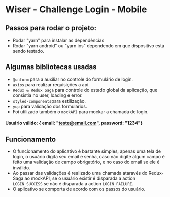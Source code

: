 # Wiser - Challenge Login - Mobile
## Passos para rodar o projeto:
- Rodar "yarn" para instalar as dependências
- Rodar "yarn android" ou "yarn ios" dependendo em que dispositivo está sendo testado.

## Algumas bibliotecas usadas
- `@unform` para a auxiliar no controle do formulário de login.
- `axios` para realizar requisições a api.
- `Redux & Redux Saga` para controle do estado global da aplicação, que consistia no user, loading e error.
- `styled-components`para estilização.
- `yup` para validação dos formulários.
- Foi utilizado também o `mockAPI` para mockar a chamada de login.
#### Usuário válido: { email: "teste@email.com", password: "1234"} 

## Funcionamento
- O funcionamento do aplicativo é bastante simples, apenas uma tela de login, o usuário digita seu email e senha, caso não digite algum campo é feito uma validação de campo obrigatório, e no caso do email se ele é inválido.
- Ao passar das validações é realizado uma chamada ataravés do Redux-Saga ao mockAPI, se o usuário existir é disparada a action `LOGIN_SUCCESS` se não é disparada a action `LOGIN_FAILURE`.
- O aplicativo se comporta de acordo com os passos do usuário.

